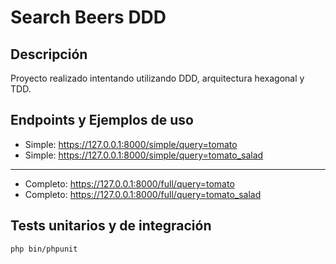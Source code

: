 

# Search Beers DDD

## Descripción
Proyecto realizado intentando utilizando DDD, arquitectura hexagonal y TDD.

## Endpoints y Ejemplos de uso

* Simple: https://127.0.0.1:8000/simple/query=tomato
* Simple: https://127.0.0.1:8000/simple/query=tomato_salad
-------
* Completo: https://127.0.0.1:8000/full/query=tomato
* Completo: https://127.0.0.1:8000/full/query=tomato_salad

## Tests unitarios y de integración

```bash
php bin/phpunit 
```
